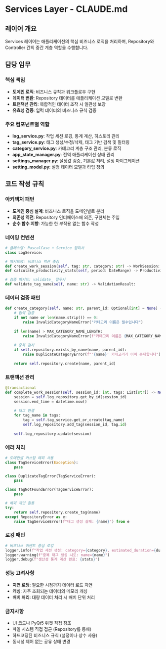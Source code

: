 # Services Layer - CLAUDE.md

## 레이어 개요
Services 레이어는 애플리케이션의 핵심 비즈니스 로직을 처리하며, Repository와 Controller 간의 중간 계층 역할을 수행합니다.

## 담당 임무

### 핵심 책임
- **도메인 로직**: 비즈니스 규칙과 워크플로우 구현
- **데이터 변환**: Repository 데이터를 애플리케이션 모델로 변환
- **트랜잭션 관리**: 복합적인 데이터 조작 시 일관성 보장
- **유효성 검증**: 입력 데이터의 비즈니스 규칙 검증

### 주요 컴포넌트별 역할
- **log_service.py**: 작업 세션 로깅, 통계 계산, 히스토리 관리
- **tag_service.py**: 태그 생성/수정/삭제, 태그 기반 검색 및 필터링
- **category_service.py**: 카테고리 계층 구조 관리, 분류 로직
- **app_state_manager.py**: 전역 애플리케이션 상태 관리
- **settings_manager.py**: 설정값 검증, 기본값 처리, 설정 마이그레이션
- **setting_model.py**: 설정 데이터 모델과 타입 정의

## 코드 작성 규칙

### 아키텍처 패턴
- **도메인 중심 설계**: 비즈니스 로직을 도메인별로 분리
- **의존성 역전**: Repository 인터페이스에 의존, 구현체는 주입
- **순수 함수 지향**: 가능한 한 부작용 없는 함수 작성

### 네이밍 컨벤션
```python
# 클래스명: PascalCase + Service 접미사
class LogService:

# 메서드명: 비즈니스 액션 중심
def create_work_session(self, tag: str, category: str) -> WorkSession:
def calculate_productivity_stats(self, period: DateRange) -> ProductivityStats:

# 검증 메서드: validate_ 접두사
def validate_tag_name(self, name: str) -> ValidationResult:
```

### 데이터 검증 패턴
```python
def create_category(self, name: str, parent_id: Optional[int] = None) -> Category:
    # 입력 검증
    if not name or len(name.strip()) == 0:
        raise InvalidCategoryNameError("카테고리 이름은 필수입니다")
    
    if len(name) > MAX_CATEGORY_NAME_LENGTH:
        raise InvalidCategoryNameError(f"카테고리 이름은 {MAX_CATEGORY_NAME_LENGTH}자를 초과할 수 없습니다")
    
    # 중복 검사
    if self.repository.exists_by_name(name, parent_id):
        raise DuplicateCategoryError(f"'{name}' 카테고리가 이미 존재합니다")
    
    return self.repository.create(name, parent_id)
```

### 트랜잭션 관리
```python
@transactional
def complete_work_session(self, session_id: int, tags: List[str]) -> None:
    session = self.log_repository.get_by_id(session_id)
    session.end_time = datetime.now()
    
    # 태그 연결
    for tag_name in tags:
        tag = self.tag_service.get_or_create(tag_name)
        self.log_repository.add_tag(session_id, tag.id)
    
    self.log_repository.update(session)
```

### 에러 처리
```python
# 도메인별 커스텀 예외 사용
class TagServiceError(Exception):
    pass

class DuplicateTagError(TagServiceError):
    pass

class TagNotFoundError(TagServiceError):
    pass

# 예외 체인 활용
try:
    return self.repository.create_tag(name)
except RepositoryError as e:
    raise TagServiceError(f"태그 생성 실패: {name}") from e
```

### 로깅 패턴
```python
# 비즈니스 이벤트 중심 로깅
logger.info(f"작업 세션 생성: category={category}, estimated_duration={duration}")
logger.warning(f"중복 태그 생성 시도: name={name}")
logger.debug(f"생산성 통계 계산 완료: {stats}")
```

### 성능 고려사항
- **지연 로딩**: 필요한 시점까지 데이터 로드 지연
- **캐싱**: 자주 조회되는 데이터의 메모리 캐싱
- **배치 처리**: 대량 데이터 처리 시 배치 단위 처리

### 금지사항
- UI 코드나 PyQt5 위젯 직접 참조
- 파일 시스템 직접 접근 (Repository를 통해)
- 하드코딩된 비즈니스 규칙 (설정이나 상수 사용)
- 동시성 제어 없는 공유 상태 변경
